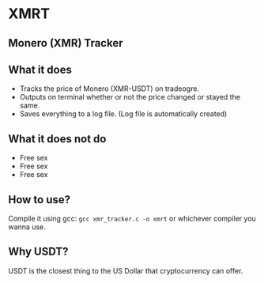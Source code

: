 # XMRT
Monero (XMR) Tracker
--
## What it does
 - Tracks the price of Monero (XMR-USDT) on tradeogre.
 - Outputs on terminal whether or not the price changed or stayed the same.
 - Saves everything to a log file. (Log file is automatically created)
## What it does not do
 - Free sex
 - Free sex
 - Free sex
## How to use?
Compile it using gcc:
`gcc xmr_tracker.c -o xmrt`
or whichever compiler you wanna use.

## Why USDT?
USDT is the closest thing to the US Dollar that cryptocurrency can offer.
